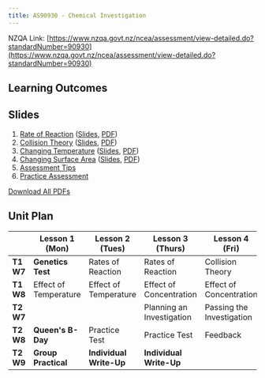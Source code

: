 ```yaml
---
title: AS90930 - Chemical Investigation
---
```


NZQA Link: [https://www.nzqa.govt.nz/ncea/assessment/view-detailed.do?standardNumber=90930](https://www.nzqa.govt.nz/ncea/assessment/view-detailed.do?standardNumber=90930)

## Learning Outcomes

## Slides

1. [Rate of Reaction](rate-of-reaction/) ([Slides](slides/rate-of-reaction/), [PDF](pdfs/rate-of-reaction.pdf))
2. [Collision Theory](collision-theory/) ([Slides](slides/collision-theory/), [PDF](pdfs/collision-theory.pdf))
3. [Changing Temperature](changing-temperature/) ([Slides](slides/changing-temperature/), [PDF](pdfs/changing-temperature.pdf))
4. [Changing Surface Area](changing-surface-area/) ([Slides](slides/changing-surface-area/), [PDF](pdfs/changing-surface-area.pdf))
5. [Assessment Tips](slides/assessment-tips.html)
6. [Practice Assessment](slides/practice-assessment.html)

[Download All PDFs](as90930.zip)

## Unit Plan

|           | Lesson 1 (Mon)        | Lesson 2 (Tues)         | Lesson 3 (Thurs)          | Lesson 4 (Fri)            |
|-----------|-----------------------|-------------------------|---------------------------|---------------------------|
| __T1 W7__ | __Genetics Test__     | Rates of Reaction       | Rates of Reaction         | Collision Theory          |
| __T1 W8__ | Effect of Temperature | Effect of Temperature   | Effect of Concentration   | Effect of Concentration   |
| __T2 W7__ |                       |                         | Planning an Investigation | Passing the Investigation |
| __T2 W8__ | __Queen's B-Day__     | Practice Test           | Practice Test             | Feedback                  |
| __T2 W9__ | __Group Practical__   | __Individual Write-Up__ | __Individual Write-Up__   |                           |
